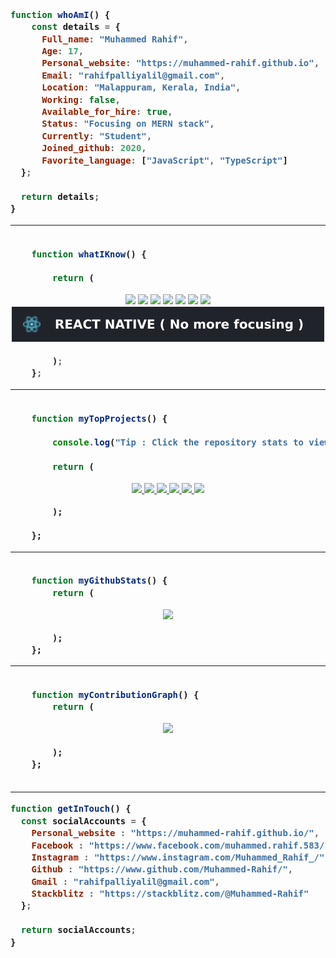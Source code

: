 <h3 width="200">

```js
function whoAmI() {
    const details = {
      Full_name: "Muhammed Rahif",
      Age: 17,
      Personal_website: "https://muhammed-rahif.github.io",
      Email: "rahifpalliyalil@gmail.com",
      Location: "Malappuram, Kerala, India",
      Working: false,
      Available_for_hire: true,
      Status: "Focusing on MERN stack",
      Currently: "Student",
      Joined_github: 2020,
      Favorite_language: ["JavaScript", "TypeScript"]
  };

  return details;
}
```

<hr />

```js

    function whatIKnow() {

        return (
```

<div align="center">
    <img src="https://img.shields.io/badge/HTML5-E34F26?style=for-the-badge&logo=html5&logoColor=white">
    <img src="https://img.shields.io/badge/CSS3-1572B6?style=for-the-badge&logo=css3&logoColor=white">
    <img src="https://img.shields.io/badge/JavaScript-F7DF1E?style=for-the-badge&logo=javascript&logoColor=black">
    <img src="https://img.shields.io/badge/Node.js-43853D?style=for-the-badge&logo=node-dot-js&logoColor=white">
    <img src="https://img.shields.io/badge/Express.js-000000?style=for-the-badge&logo=express&logoColor=white" />
    <img src="https://img.shields.io/badge/React-20232A?style=for-the-badge&logo=react&logoColor=61DAFB" />
    <img src="https://img.shields.io/badge/MongoDB-4EA94B?style=for-the-badge&logo=mongodb&logoColor=white">
    <img src="assets/svg/React-Native.svg" />
</div>

```js
        );
    };

```

<hr />

```js

    function myTopProjects() {

        console.log("Tip : Click the repository stats to view the live deployed website...!");

        return (
```

<div align="center">
    <a href="https://muhammed-rahif.github.io/Netflix-Clone/">
    <img src="https://github-readme-stats.vercel.app/api/pin/?username=muhammed-rahif&repo=Netflix-Clone&theme=radical" />
    </a>
    <a href="https://secure-memo.herokuapp.com/">
    <img src="https://github-readme-stats.vercel.app/api/pin/?username=muhammed-rahif&repo=Secure-Memo&theme=radical" />
    </a>
    <a href="https://thrifty-wheels.herokuapp.com/">
    <img src="https://github-readme-stats.vercel.app/api/pin/?username=muhammed-rahif&repo=Thrifty-Wheels&theme=radical" />
    </a>
    <a href="https://Muhammed-Rahif.github.io">
    <img src="https://github-readme-stats.vercel.app/api/pin/?username=muhammed-rahif&repo=Muhammed-Rahif.github.io&theme=radical" />
    </a>
    <a href="https://crossroads-chat.herokuapp.com/">
    <img src="https://github-readme-stats.vercel.app/api/pin/?username=muhammed-rahif&repo=Crossroads-Subscribers-Hub&theme=radical" />
    </a>
    <a href="https://drive.google.com/file/d/1PAp08CJ-OgNCRJXsAaoqvJ0bZC0IFPLQ/view?usp=sharing">
    <img src="https://github-readme-stats.vercel.app/api/pin/?username=muhammed-rahif&repo=Notes&theme=radical" />
    </a>
</div>

```
        );

    };

```

<hr />

```js

    function myGithubStats() {
        return (

```

<div align="center">
    <a href="https://github.com/Muhammed-Rahif">
        <img src="https://github-readme-stats.vercel.app/api?username=muhammed-rahif&show_icons=true&theme=radical" />
    </a>
</div>

```
        );
    };

```

<hr />

```js

    function myContributionGraph() {
        return (

```

<div align="center">
    <a href="https://github.com/Muhammed-Rahif">
        <img src="https://activity-graph.herokuapp.com/graph?username=muhammed-rahif" />
    </a>
</div>

```
        );
    };


```

<hr />

```js
function getInTouch() {
  const socialAccounts = {
    Personal_website : "https://muhammed-rahif.github.io/",
    Facebook : "https://www.facebook.com/muhammed.rahif.583/",
    Instagram : "https://www.instagram.com/Muhammed_Rahif_/",
    Github : "https://www.github.com/Muhammed-Rahif/",
    Gmail : "rahifpalliyalil@gmail.com",
    Stackblitz : "https://stackblitz.com/@Muhammed-Rahif"
  };

  return socialAccounts;
}
```

</h3>
